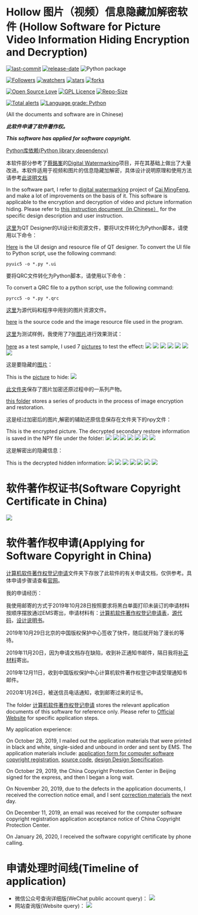 # Hollow 图片（视频）信息隐藏加解密软件 (Hollow Software for Picture Video Information Hiding Encryption and Decryption)

[![last-commit](https://img.shields.io/github/last-commit/HollowMan6/Hollow-Software-for-Picture-Video-Information-Hiding-Encryption-and-Decryption)](../../graphs/commit-activity)
[![release-date](https://img.shields.io/github/release-date/HollowMan6/Hollow-Software-for-Picture-Video-Information-Hiding-Encryption-and-Decryption)](../../releases)
![Python package](https://github.com/HollowMan6/Hollow-Software-for-Picture-Video-Information-Hiding-Encryption-and-Decryption/workflows/Python%20package/badge.svg)

[![Followers](https://img.shields.io/github/followers/HollowMan6?style=social)](https://github.com/HollowMan6?tab=followers)
[![watchers](https://img.shields.io/github/watchers/HollowMan6/Hollow-Software-for-Picture-Video-Information-Hiding-Encryption-and-Decryption?style=social)](../../watchers)
[![stars](https://img.shields.io/github/stars/HollowMan6/Hollow-Software-for-Picture-Video-Information-Hiding-Encryption-and-Decryption?style=social)](../../stargazers)
[![forks](https://img.shields.io/github/forks/HollowMan6/Hollow-Software-for-Picture-Video-Information-Hiding-Encryption-and-Decryption?style=social)](../../network/members)

[![Open Source Love](https://img.shields.io/badge/-%E2%9D%A4%20Open%20Source-Green?style=flat-square&logo=Github&logoColor=white&link=https://hollowman6.github.io/fund.html)](https://hollowman6.github.io/fund.html)
[![GPL Licence](https://img.shields.io/badge/license-GPL-blue)](https://opensource.org/licenses/GPL-3.0/)
[![Repo-Size](https://img.shields.io/github/repo-size/HollowMan6/Hollow-Software-for-Picture-Video-Information-Hiding-Encryption-and-Decryption.svg)](../../archive/master.zip)

[![Total alerts](https://img.shields.io/lgtm/alerts/g/HollowMan6/Hollow-Software-for-Picture-Video-Information-Hiding-Encryption-and-Decryption.svg?logo=lgtm&logoWidth=18)](https://lgtm.com/projects/g/HollowMan6/Hollow-Software-for-Picture-Video-Information-Hiding-Encryption-and-Decryption/alerts/)
[![Language grade: Python](https://img.shields.io/lgtm/grade/python/g/HollowMan6/Hollow-Software-for-Picture-Video-Information-Hiding-Encryption-and-Decryption.svg?logo=lgtm&logoWidth=18)](https://lgtm.com/projects/g/HollowMan6/Hollow-Software-for-Picture-Video-Information-Hiding-Encryption-and-Decryption/context:python)

(All the documents and software are in Chinese)

***此软件申请了软件著作权。***

***This software has applied for software copyright.***

[Python库依赖(Python library dependency)](../../network/dependencies)

本软件部分参考了[蔡銘峯](https://github.com/parkmftsai)的[Digital Watermarking](https://github.com/parkmftsai/digital_watermarking)项目，并在其基础上做出了大量改进。本软件适用于视频和图片的信息隐藏加解密，具体设计说明原理和使用方法请参考[此说明文档](计算机软件著作权登记申请/设计说明书.pdf)

In the software part, I refer to [digital watermarking](https://github.com/parkmftsai/digital_watermarking) project of [Cai MingFeng](https://github.com/parkmftsai), and make a lot of improvements on the basis of it. This software is applicable to the encryption and decryption of video and picture information hiding. Please refer to [this instruction document（in Chinese）](计算机软件著作权登记申请/设计说明书.pdf) for the specific design description and user instruction.

[这里](qt-design)为QT Designer的UI设计和资源文件，要将UI文件转化为Python脚本，请使用以下命令：

[Here](qt-design) is the UI design and resource file of QT designer. To convert the UI file to Python script, use the following command:

```Shell
pyuic5 -o *.py *.ui
```

要将QRC文件转化为Python脚本，请使用以下命令：

To convert a QRC file to a python script, use the following command:

```Shell
pyrcc5 -o *.py *.qrc
```

[这里](code)为源代码和程序中用到的图片资源文件。

[here](code) is the source code and the image resource file used in the program.

[这里](test)为测试样例，我使用了7张[图片](test/raw-pic)进行效果测试：

[here](test) as a test sample, I used 7 [pictures](test/raw-pic) to test the effect:
![](test/raw-pic/1.jpg)
![](test/raw-pic/2.jpg)
![](test/raw-pic/3.jpg)
![](test/raw-pic/4.jpg)
![](test/raw-pic/5.jpg)
![](test/raw-pic/6.jpg)
![](test/raw-pic/Vincent_van_Gogh_-_Almond_blossom_-_Google_Art_Project.jpg)

这是要隐藏的[图片](test/hidden-pic.jpg)：

This is the [picture](test/hidden-pic.jpg) to hide:
![](test/hidden-pic.jpg)

[此文件夹](test/de-encrypted-pic)保存了图片加密还原过程中的一系列产物。

[this folder](test/de-encrypted-pic) stores a series of products in the process of image encryption and restoration.

这是经过加密后的图片,解密的辅助还原信息保存在文件夹下的npy文件：

This is the encrypted picture. The decrypted secondary restore information is saved in the NPY file under the folder:
![](test/de-encrypted-pic/ec1.png)
![](test/de-encrypted-pic/ec2.png)
![](test/de-encrypted-pic/ec3.png)
![](test/de-encrypted-pic/ec4.png)
![](test/de-encrypted-pic/ec5.png)
![](test/de-encrypted-pic/ec6.png)
![](test/de-encrypted-pic/ecVincent_van_Gogh_-_Almond_blossom_-_Google_Art_Project.png)

这是解密出的隐藏信息：

This is the decrypted hidden information:
![](test/de-encrypted-pic/deec1.png)
![](test/de-encrypted-pic/deec2.png)
![](test/de-encrypted-pic/deec3.png)
![](test/de-encrypted-pic/deec4.png)
![](test/de-encrypted-pic/deec5.png)
![](test/de-encrypted-pic/deec6.png)
![](test/de-encrypted-pic/deecVincent_van_Gogh_-_Almond_blossom_-_Google_Art_Project.png)

# 软件著作权证书(Software Copyright Certificate in China)

![](计算机软件著作权登记证书.jpg)

# 软件著作权申请(Applying for Software Copyright in China)

[计算机软件著作权登记申请](计算机软件著作权登记申请)文件夹下存放了此软件的有关申请文档，仅供参考。具体申请步骤请查看[官网](http://www.ccopyright.com/index.php?optionid=1033)。

我的申请经历：

我使用邮寄的方式于2019年10月28日按照要求将黑白单面打印未装订的申请材料按顺序摆放通过EMS寄出，申请材料有：[计算机软件著作权登记申请表](计算机软件著作权登记申请/计算机软件著作权登记申请表.pdf)，[源代码](计算机软件著作权登记申请/源代码.pdf)，[设计说明书](计算机软件著作权登记申请/设计说明书.pdf)。

2019年10月29日北京的中国版权保护中心签收了快件，随后就开始了漫长的等待。

2019年11月20日，因为申请文档存在缺陷，收到补正通知书邮件，隔日我将[补正材料](计算机软件著作权登记申请/补正材料.pdf)寄出。

2019年12月11日，收到中国版权保护中心计算机软件著作权登记申请受理通知书邮件。

2020年1月26日，被送信员电话通知，收到邮寄过来的证书。

The folder [计算机软件著作权登记申请](计算机软件著作权登记申请) stores the relevant application documents of this software for reference only. Please refer to [Official Website](http://www.ccopyright.com/index.php?optionid=1033) for specific application steps.

My application experience:

On October 28, 2019, I mailed out the application materials that were printed in black and white, single-sided and unbound in order and sent by EMS. The application materials include: [application form for computer software copyright registration](计算机软件著作权登记申请/计算机软件著作权登记申请表.pdf), [source code](计算机软件著作权登记申请/源代码.pdf), [design Design Specification](计算机软件著作权登记申请/设计说明书.pdf).

On October 29, 2019, the China Copyright Protection Center in Beijing signed for the express, and then I began a long wait.

On November 20, 2019, due to the defects in the application documents, I received the correction notice email, and I sent [correction materials](计算机软件著作权登记申请/补正材料.pdf) the next day.

On December 11, 2019, an email was received for the computer software copyright registration application acceptance notice of China Copyright Protection Center.

On January 26, 2020, I received the software copyright certificate by phone calling.

# 申请处理时间线(Timeline of application)

* 微信公众号查询详细版(WeChat public account query)：
![](Record-Wechat.jpg)
* 网站查询版(Website query)：
![](Record-Website.png)